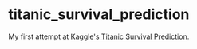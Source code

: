 # titanic_survival_prediction
My first attempt at [Kaggle's Titanic Survival Prediction](https://www.kaggle.com/c/titanic).
